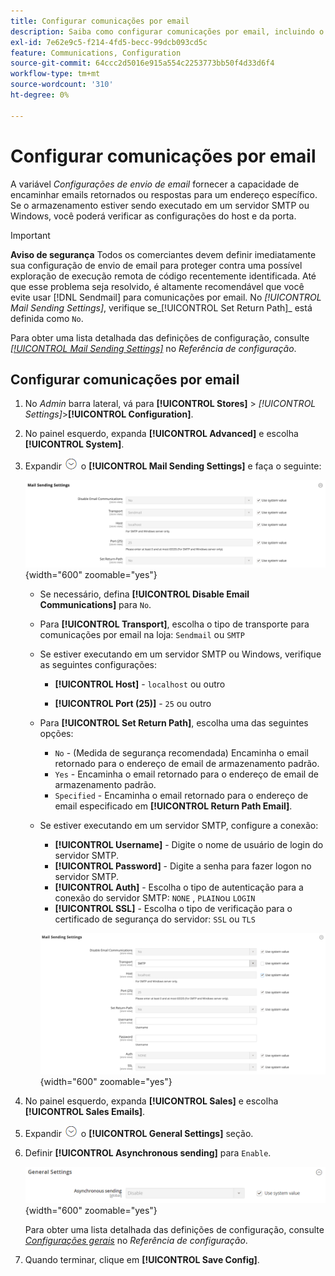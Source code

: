 ```yaml
---
title: Configurar comunicações por email
description: Saiba como configurar comunicações por email, incluindo o roteamento de emails retornados ou respostas a um endereço de email específico.
exl-id: 7e62e9c5-f214-4fd5-becc-99dcb093cd5c
feature: Communications, Configuration
source-git-commit: 64ccc2d5016e915a554c2253773bb50f4d33d6f4
workflow-type: tm+mt
source-wordcount: '310'
ht-degree: 0%

---
```


# Configurar comunicações por email

A variável _Configurações de envio de email_ fornecer a capacidade de encaminhar emails retornados ou respostas para um endereço específico. Se o armazenamento estiver sendo executado em um servidor SMTP ou Windows, você poderá verificar as configurações do host e da porta.

>[!IMPORTANT]
>
>**Aviso de segurança** Todos os comerciantes devem definir imediatamente sua configuração de envio de email para proteger contra uma possível exploração de execução remota de código recentemente identificada. Até que esse problema seja resolvido, é altamente recomendável que você evite usar [!DNL Sendmail] para comunicações por email. No _[!UICONTROL Mail Sending Settings]_, verifique se_[!UICONTROL Set Return Path]_ está definida como `No`.

Para obter uma lista detalhada das definições de configuração, consulte [_[!UICONTROL Mail Sending Settings]_](../configuration-reference/advanced/system.md) no _Referência de configuração_.

## Configurar comunicações por email

1. No _Admin_ barra lateral, vá para **[!UICONTROL Stores]** > _[!UICONTROL Settings]_>**[!UICONTROL Configuration]**.

1. No painel esquerdo, expanda **[!UICONTROL Advanced]** e escolha **[!UICONTROL System]**.

1. Expandir ![Seletor de expansão](../assets/icon-display-expand.png) o **[!UICONTROL Mail Sending Settings]** e faça o seguinte:

   ![Configuração avançada - configurações de envio de email](../configuration-reference/advanced/assets/system-mail-sending-settings.png){width="600" zoomable="yes"}

   - Se necessário, defina **[!UICONTROL Disable Email Communications]** para `No`.

   - Para **[!UICONTROL Transport]**, escolha o tipo de transporte para comunicações por email na loja: `Sendmail` ou `SMTP`

   - Se estiver executando em um servidor SMTP ou Windows, verifique as seguintes configurações:

      - **[!UICONTROL Host]** - `localhost` ou outro

      - **[!UICONTROL Port (25)]** - `25` ou outro

   - Para **[!UICONTROL Set Return Path]**, escolha uma das seguintes opções:

      - `No` - (Medida de segurança recomendada) Encaminha o email retornado para o endereço de email de armazenamento padrão.
      - `Yes` - Encaminha o email retornado para o endereço de email de armazenamento padrão.
      - `Specified` - Encaminha o email retornado para o endereço de email especificado em **[!UICONTROL Return Path Email]**.

   - Se estiver executando em um servidor SMTP, configure a conexão:

      - **[!UICONTROL Username]** - Digite o nome de usuário de login do servidor SMTP.
      - **[!UICONTROL Password]** - Digite a senha para fazer logon no servidor SMTP.
      - **[!UICONTROL Auth]** - Escolha o tipo de autenticação para a conexão do servidor SMTP: `NONE` , `PLAIN`ou `LOGIN`
      - **[!UICONTROL SSL]** - Escolha o tipo de verificação para o certificado de segurança do servidor: `SSL` ou `TLS`

     ![Configuração avançada - configurações de envio de email](../configuration-reference/advanced/assets/system-mail-sending-settings-smtp.png){width="600" zoomable="yes"}

1. No painel esquerdo, expanda **[!UICONTROL Sales]** e escolha **[!UICONTROL Sales Emails]**.

1. Expandir ![Seletor de expansão](../assets/icon-display-expand.png) o **[!UICONTROL General Settings]** seção.

1. Definir **[!UICONTROL Asynchronous sending]** para `Enable`.

   ![Configuração de vendas - configurações gerais de email](../configuration-reference/sales/assets/sales-emails-general-settings.png){width="600" zoomable="yes"}

   Para obter uma lista detalhada das definições de configuração, consulte [_Configurações gerais_](../configuration-reference/sales/sales-emails.md) no _Referência de configuração_.

1. Quando terminar, clique em **[!UICONTROL Save Config]**.
